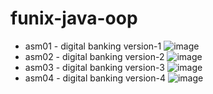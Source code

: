 # funix-java-oop
- asm01 - digital banking version-1
  ![image](https://github.com/lenhattruong111000/funix-java-oop/assets/59330536/18b3a907-dafd-47b0-b150-464adf4918ad)
- asm02 - digital banking version-2
  ![image](https://github.com/lenhattruong111000/funix-java-oop/assets/59330536/59c7bbbc-220a-4f90-ad25-486494b93954)
- asm03 - digital banking version-3
  ![image](https://github.com/lenhattruong111000/funix-java-oop/assets/59330536/f190289c-8375-4374-a6e1-1487fa29767a)
- asm04 - digital banking version-4
  ![image](https://github.com/lenhattruong111000/funix-java-oop/assets/59330536/6119ff72-7235-4f67-8d18-437193f23022)



